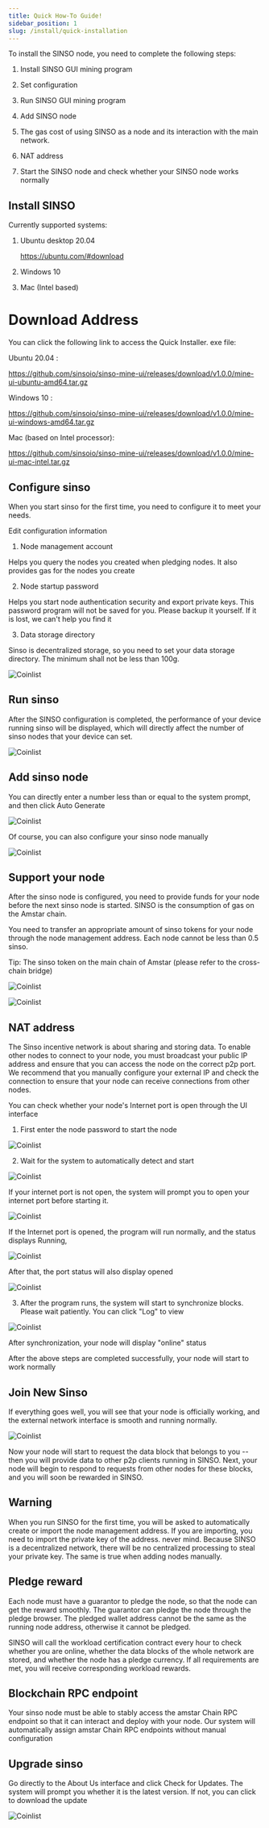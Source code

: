 ```yaml
---
title: Quick How-To Guide!
sidebar_position: 1
slug: /install/quick-installation
---
```


To install the SINSO node, you need to complete the following steps:

1. Install SINSO GUI mining program

2. Set configuration

3. Run SINSO GUI mining program

4. Add SINSO node

5. The gas cost of using SINSO as a node and its interaction with the main network.

6. NAT address

7. Start the SINSO node and check whether your SINSO node works normally

## Install SINSO

Currently supported systems:

1. Ubuntu desktop 20.04

   https://ubuntu.com/#download

2. Windows 10

3. Mac (Intel based)

# Download Address

You can click the following link to access the Quick Installer. exe file:

Ubuntu 20.04 :

https://github.com/sinsoio/sinso-mine-ui/releases/download/v1.0.0/mine-ui-ubuntu-amd64.tar.gz

Windows 10 :

https://github.com/sinsoio/sinso-mine-ui/releases/download/v1.0.0/mine-ui-windows-amd64.tar.gz

Mac (based on Intel processor):

https://github.com/sinsoio/sinso-mine-ui/releases/download/v1.0.0/mine-ui-mac-intel.tar.gz

## Configure sinso

When you start sinso for the first time, you need to configure it to meet your needs.

Edit configuration information

1. Node management account

Helps you query the nodes you created when pledging nodes. It also provides gas for the nodes you create

2. Node startup password

Helps you start node authentication security and export private keys. This password program will not be saved for you. Please backup it yourself. If it is lost, we can't help you find it

3. Data storage directory

Sinso is decentralized storage, so you need to set your data storage directory. The minimum shall not be less than 100g.

![Coinlist ](../img/in1.jpg)

## Run sinso

After the SINSO configuration is completed, the performance of your device running sinso will be displayed, which will directly affect the number of sinso nodes that your device can set.

![Coinlist ](../img/in2.jpg)

## Add sinso node

You can directly enter a number less than or equal to the system prompt, and then click Auto Generate

![Coinlist ](../img/in3.jpg)

Of course, you can also configure your sinso node manually

![Coinlist ](../img/in4.jpg)

## Support your node

After the sinso node is configured, you need to provide funds for your node before the next sinso node is started. SINSO is the consumption of gas on the Amstar chain.

You need to transfer an appropriate amount of sinso tokens for your node through the node management address. Each node cannot be less than 0.5 sinso.

Tip: The sinso token on the main chain of Amstar (please refer to the cross-chain bridge)

![Coinlist ](../img/in5.jpg)

![Coinlist ](../img/in6.jpg)

## NAT address

The Sinso incentive network is about sharing and storing data. To enable other nodes to connect to your node, you must broadcast your public IP address and ensure that you can access the node on the correct p2p port. We recommend that you manually configure your external IP and check the connection to ensure that your node can receive connections from other nodes.

You can check whether your node's Internet port is open through the UI interface

1. First enter the node password to start the node

![Coinlist ](../img/ts1.jpg)

2. Wait for the system to automatically detect and start

![Coinlist ](../img/ts2.jpg)

If your internet port is not open, the system will prompt you to open your internet port before starting it.

![Coinlist ](../img/ts3.jpg)

If the Internet port is opened, the program will run normally, and the status displays Running,

![Coinlist ](../img/ts4.jpg)

After that, the port status will also display opened

![Coinlist ](../img/ts5.jpg)

3. After the program runs, the system will start to synchronize blocks. Please wait patiently. You can click "Log" to view

![Coinlist ](../img/ts6.jpg)

After synchronization, your node will display "online" status

After the above steps are completed successfully, your node will start to work normally

## Join New Sinso

If everything goes well, you will see that your node is officially working, and the external network interface is smooth and running normally.

![Coinlist ](../img/ts7.jpg)

Now your node will start to request the data block that belongs to you -- then you will provide data to other p2p clients running in SINSO. Next, your node will begin to respond to requests from other nodes for these blocks, and you will soon be rewarded in SINSO.

## Warning

When you run SINSO for the first time, you will be asked to automatically create or import the node management address. If you are importing, you need to import the private key of the address. never mind. Because SINSO is a decentralized network, there will be no centralized processing to steal your private key. The same is true when adding nodes manually.

## Pledge reward

Each node must have a guarantor to pledge the node, so that the node can get the reward smoothly. The guarantor can pledge the node through the pledge browser. The pledged wallet address cannot be the same as the running node address, otherwise it cannot be pledged.

SINSO will call the workload certification contract every hour to check whether you are online, whether the data blocks of the whole network are stored, and whether the node has a pledge currency. If all requirements are met, you will receive corresponding workload rewards.

## Blockchain RPC endpoint

Your sinso node must be able to stably access the amstar Chain RPC endpoint so that it can interact and deploy with your node. Our system will automatically assign amstar Chain RPC endpoints without manual configuration

## Upgrade sinso

Go directly to the About Us interface and click Check for Updates. The system will prompt you whether it is the latest version. If not, you can click to download the update

![Coinlist ](../img/ts8.jpg)
